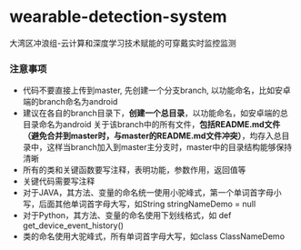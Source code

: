 # wearable-detection-system
大湾区冲浪组-云计算和深度学习技术赋能的可穿戴实时监控监测


### 注意事项
* 代码不要直接上传到master, 先创建一个分支branch, 以功能命名，比如安卓端的branch命名为android
* 建议在各自的branch目录下，**创建一个总目录**，以功能命名，如安卓端的总目录命名为android
  关于该branch中的所有文件，**包括README.md文件（避免合并到master时，与master的README.md文件冲突）**，均存入总目录中，这样当branch加入到master主分支时，master中的目录结构能够保持清晰
* 所有的类和关键函数要写注释，表明功能，参数作用，返回值等
* 关键代码需要写注释
* 对于JAVA，其方法、变量的命名统一使用小驼峰式，第一个单词首字母小写，后面其他单词首字母大写，如String stringNameDemo = null
* 对于Python，其方法、变量的命名使用下划线格式，如 def get_device_event_history()
* 类的命名使用大驼峰式，所有单词首字母大写，如class ClassNameDemo
